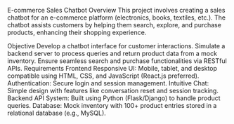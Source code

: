 E-commerce Sales Chatbot
Overview
This project involves creating a sales chatbot for an e-commerce platform (electronics, books, textiles, etc.). The chatbot assists customers by helping them search, explore, and purchase products, enhancing their shopping experience.

Objective
Develop a chatbot interface for customer interactions.
Simulate a backend server to process queries and return product data from a mock inventory.
Ensure seamless search and purchase functionalities via RESTful APIs.
Requirements
Frontend
Responsive UI: Mobile, tablet, and desktop compatible using HTML, CSS, and JavaScript (React.js preferred).
Authentication: Secure login and session management.
Intuitive Chat: Simple design with features like conversation reset and session tracking.
Backend
API System: Built using Python (Flask/Django) to handle product queries.
Database: Mock inventory with 100+ product entries stored in a relational database (e.g., MySQL).
